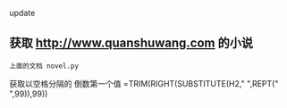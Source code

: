 update 

## 获取 http://www.quanshuwang.com 的小说

	上面的文档 novel.py
	
	


获取以空格分隔的 倒数第一个值
=TRIM(RIGHT(SUBSTITUTE(H2," ",REPT(" ",99)),99))
